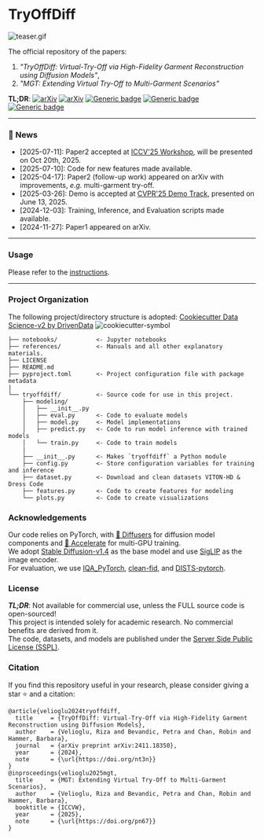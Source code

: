 # TryOffDiff

![teaser.gif](references/teaser.gif)

The official repository of the papers:
1. _"TryOffDiff: Virtual-Try-Off via High-Fidelity Garment Reconstruction using Diffusion Models"_,
2. _"MGT: Extending Virtual Try-Off to Multi-Garment Scenarios"_

**TL;DR**:
[![arXiv][logo-paper]][paper-arxiv]
[![arXiv][logo-paper2]][paper2-arxiv]
[![Generic badge][logo-hf_spaces]][hf_spaces]
[![Generic badge][logo-hf_models]][hf_models]
[![Generic badge][logo-project_page]][project_page]

---

### 🎉 News
- [2025-07-11]: Paper2 accepted at [ICCV'25 Workshop]((https://cvam-workshop.github.io/)), will be presented on Oct 20th, 2025.
- [2025-07-10]: Code for new features made available.
- [2025-04-17]: Paper2 (follow-up work) appeared on arXiv with improvements, _e.g._ multi-garment try-off.
- [2025-03-26]: Demo is accepted at [CVPR'25 Demo Track](https://media.eventhosts.cc/Conferences/CVPR2025/CVPR_main_conf_2025.pdf#page=20&zoom=180), presented on June 13, 2025.
- [2024-12-03]: Training, Inference, and Evaluation scripts made available.
- [2024-11-27]: Paper1 appeared on arXiv.

---

### Usage
Please refer to the [instructions](references/README.md).

---

### Project Organization
The following project/directory structure is adopted: [Cookiecutter Data Science-v2 by DrivenData][cookiecutter]
![cookiecutter-symbol][cookiecutter_link]

```
├── notebooks/           <- Jupyter notebooks
├── references/          <- Manuals and all other explanatory materials.
├── LICENSE
├── README.md
├── pyproject.toml       <- Project configuration file with package metadata
|
└── tryoffdiff/          <- Source code for use in this project.
    ├── modeling/
    │   ├── __init__.py
    │   ├── eval.py      <- Code to evaluate models
    │   ├── model.py     <- Model implementations
    │   ├── predict.py   <- Code to run model inference with trained models
    │   └── train.py     <- Code to train models
    |
    ├── __init__.py      <- Makes `tryoffdiff` a Python module
    ├── config.py        <- Store configuration variables for training and inference
    ├── dataset.py       <- Download and clean datasets VITON-HD & Dress Code
    ├── features.py      <- Code to create features for modeling
    └── plots.py         <- Code to create visualizations
```

### Acknowledgements
Our code relies on PyTorch, with [🤗 Diffusers](https://github.com/huggingface/diffusers) for diffusion model components
and [🤗 Accelerate](https://github.com/huggingface/accelerate) for multi-GPU training.\
We adopt [Stable Diffusion-v1.4](https://huggingface.co/CompVis/stable-diffusion-v1-4) as the base model and use
[SigLIP](https://huggingface.co/google/siglip-base-patch16-512) as the image encoder.\
For evaluation, we use [IQA_PyTorch](https://github.com/chaofengc/IQA-PyTorch),
[clean-fid](https://github.com/GaParmar/clean-fid),
and [DISTS-pytorch](https://github.com/dingkeyan93/DISTS).


### License
**_TL;DR_**: Not available for commercial use, unless the FULL source code is open-sourced!\
This project is intended solely for academic research. No commercial benefits are derived from it.\
The code, datasets, and models are published under the [Server Side Public License (SSPL)](LICENSE).


### Citation
If you find this repository useful in your research, please consider giving a star ⭐ and a citation:
```
@article{velioglu2024tryoffdiff,
  title     = {TryOffDiff: Virtual-Try-Off via High-Fidelity Garment Reconstruction using Diffusion Models},
  author    = {Velioglu, Riza and Bevandic, Petra and Chan, Robin and Hammer, Barbara},
  journal   = {arXiv preprint arXiv:2411.18350},
  year      = {2024},
  note      = {\url{https://doi.org/nt3n}}
}
@inproceedings{velioglu2025mgt,
  title     = {MGT: Extending Virtual Try-Off to Multi-Garment Scenarios},
  author    = {Velioglu, Riza and Bevandic, Petra and Chan, Robin and Hammer, Barbara},
  booktitle = {ICCVW},
  year      = {2025},
  note      = {\url{https://doi.org/pn67}}
}
```

[project_page]: https://rizavelioglu.github.io/tryoffdiff
[logo-project_page]: https://img.shields.io/badge/Project-Page-purple
[logo-hf_models]: https://img.shields.io/badge/🤗-Models-blue.svg?style=plastic
[logo-hf_spaces]: https://img.shields.io/badge/🤗-Demo-blue.svg?style=plastic
[logo-paper]: https://img.shields.io/badge/arXiv-Paper1-b31b1b.svg?style=plastic
[logo-paper2]: https://img.shields.io/badge/arXiv-Paper2-b31b1b.svg?style=plastic
[hf_datasets]: https://huggingface.co/datasets/rizavelioglu/...
[hf_models]: https://huggingface.co/rizavelioglu/tryoffdiff
[hf_spaces]: https://huggingface.co/spaces/rizavelioglu/tryoffdiff
[paper-arxiv]: https://arxiv.org/abs/2411.18350
[paper2-arxiv]: https://arxiv.org/abs/2504.13078
[cookiecutter_link]: https://img.shields.io/badge/CCDS-Project%20template-328F97?logo=cookiecutter
[cookiecutter]: https://cookiecutter-data-science.drivendata.org/
